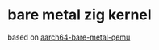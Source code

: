 # bare metal zig kernel
based on [aarch64-bare-metal-qemu](https://github.com/freedomtan/aarch64-bare-metal-qemu/tree/master)

